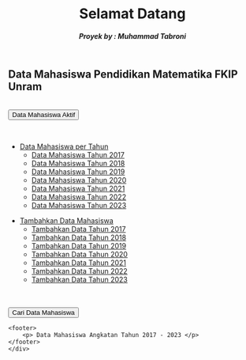<!DOCTYPE html>
<html lang="en">
<head>
    <meta charset="UTF-8">
    <meta name="viewport" content="width=device-width, initial-scale=1.0">
    <link rel="stylesheet" href="menu.css">
    <title>Proyek Page</title>
</head>
<body>
    <div class="container2">
    <header>
        <h1>Selamat Datang</h1>
        <h5>Proyek by : Muhammad Tabroni</h5>
    </header>
    <section>
    <div class="data-container">
        <h2>Data Mahasiswa Pendidikan Matematika FKIP Unram</h2><br>
    <form action="tblmhs.php" method="POST">
        <button type="submit">Data Mahasiswa Aktif</button></form><br>
            <ul>
                <li>
                    <a href="#">Data Mahasiswa per Tahun</a>
                    <ul class="dropdown">
                    <li><a href="mhs2017.php">Data Mahasiswa Tahun 2017</a></li>
                    <li><a href="mhs2018.php">Data Mahasiswa Tahun 2018</a></li>
                    <li><a href="mhs2019.php">Data Mahasiswa Tahun 2019</a></li>
                    <li><a href="mhs2020.php">Data Mahasiswa Tahun 2020</a></li>
                    <li><a href="mhs2021.php">Data Mahasiswa Tahun 2021</a></li>
                    <li><a href="mhs2022.php">Data Mahasiswa Tahun 2022</a></li>
                    <li><a href="mhs2023.php">Data Mahasiswa Tahun 2023</a></li>
                    </ul>
                </li>
            </ul> 
        <ul>
                <li>
                    <a href="#">Tambahkan Data Mahasiswa</a>
                    <ul class="dropdown">
                    <li><a href="input2017.php">Tambahkan Data Tahun 2017</a></li>
                    <li><a href="input2018.php">Tambahkan Data Tahun 2018</a></li>
                    <li><a href="input2019.php">Tambahkan Data Tahun 2019</a></li>
                    <li><a href="input2020.php">Tambahkan Data Tahun 2020</a></li>
                    <li><a href="input2021.php">Tambahkan Data Tahun 2021</a></li>
                    <li><a href="input2022.php">Tambahkan Data Tahun 2022</a></li>
                    <li><a href="input2023.php">Tambahkan Data Tahun 2023</a></li>
                    </ul>
                </li>
            </ul> 
            <br><br>
        </form>
    <form action="pencarian.php" method="POST">
        <button type="submit">Cari Data Mahasiswa</button> <br>
        </form>
    </div>
    </section>

    <footer>
        <p> Data Mahasiswa Angkatan Tahun 2017 - 2023 </p>
    </footer>
    </div>
</body>
</html>

